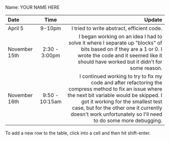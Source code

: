 Name: YOUR NAME HERE

| Date          |      Time      |                                                                                                                                                                                                                                                                                               Update |
|:--------------|:--------------:|-----------------------------------------------------------------------------------------------------------------------------------------------------------------------------------------------------------------------------------------------------------------------------------------------------:|
| April 5       |     9-10pm     |                                                                                                                                                                                                                                                           I tried to write abstract, efficient code. |
| November 15th | 2:30 - 3:00pm  |                                                                                            I began working on an idea I had to solve it where I separate up "blocks" of bits based on if they are a 1 or 0. I wrote the code and it seemed like it should have worked but it didn't for some reason. |
| November 16th | 9:50 - 10:15am | I continued working to try to fix my code and after refactoring the compress method to fix an issue where the next bit variable would be skipped. I got it working for the smallest test case, but for the other one it currently doesn't work unfortunately so I'll need to do some more debugging. |


To add a new row to the table, click into a cell and then hit shift-enter.